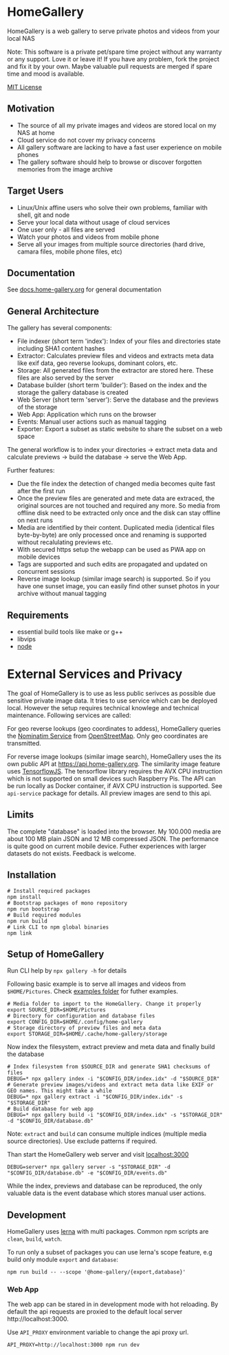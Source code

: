 # HomeGallery

HomeGallery is a web gallery to serve private photos and videos from your local NAS

Note: This software is a private pet/spare time project without any warranty or any
support. Love it or leave it! If you have any problem, fork the project and fix
it by your own. Maybe valuable pull requests are merged if spare time and mood
is available.

[MIT License](https://en.wikipedia.org/wiki/MIT_License)

## Motivation

* The source of all my private images and videos are stored local on my NAS at home
* Cloud service do not cover my privacy concerns
* All gallery software are lacking to have a fast user experience on mobile phones
* The gallery software should help to browse or discover forgotten memories from the image archive

## Target Users

* Linux/Unix affine users who solve their own problems, familiar with shell, git and node
* Serve your local data without usage of cloud services
* One user only - all files are served
* Watch your photos and videos from mobile phone
* Serve all your images from multiple source directories (hard drive, camara files, mobile phone files, etc)

## Documentation

See [docs.home-gallery.org](https://docs.home-gallery.org) for general documentation

## General Architecture

The gallery has several components:

* File indexer (short term 'index'): Index of your files and directories state including SHA1 content hashes
* Extractor: Calculates preview files and videos and extracts meta data like exif data, geo reverse lookups, dominant colors, etc.
* Storage: All generated files from the extractor are stored here. These files are also served by the server
* Database builder (short term 'builder'): Based on the index and the storage the gallery database is created
* Web Server (short term 'server'): Serve the database and the previews of the storage
* Web App: Application which runs on the browser
* Events: Manual user actions such as manual tagging
* Exporter: Export a subset as static website to share the subset on a web space

The general workflow is to index your directories -> extract meta data and calculate previews -> build the database -> serve the Web App.

Further features:

- Due the file index the detection of changed media becomes quite fast after the first run
- Once the preview files are generated and mete data are extraced, the original sources are not touched and required any more. So media from offline disk need to be extracted only once and the disk can stay offline on next runs
- Media are identified by their content. Duplicated media (identical files byte-by-byte) are only processed once and renaming is supported without recalulating previews etc.
- With secured https setup the webapp can be used as PWA app on mobile devices
- Tags are supported and such edits are propagated and updated on concurrent sessions
- Reverse image lookup (similar image search) is supported. So if you have one sunset image, you can easily find other sunset photos in your archive without manual tagging

## Requirements

* essential build tools like make or g++
* libvips
* [node](https://nodejs.org)

# External Services and Privacy

The goal of HomeGallery is to use as less public serivces as possible
due sensitive private image data. It tries to use service which can
be deployed local. However the setup requires technical knowlege and
technical maintenance. Following services are called:

For geo reverse lookups (geo coordinates to addess), HomeGallery
queries the [Nominatim Service](https://nominatim.openstreetmap.org/reverse)
from [OpenStreetMap](https://openstreetmap.org). Only geo coordinates
are transmitted.

For reverse image lookups (similar image search), HomeGallery uses the
its own public API at https://api.home-gallery.org. The similarity
image feature uses [TensorflowJS](https://www.tensorflow.org/js). The
tensorflow library requires the AVX CPU instruction which is not
supported on small devices such Raspberry Pis. The API can be run
locally as Docker container, if AVX CPU instruction is supported. See
`api-service` package for details. All preview images are send to this
api.

## Limits

The complete "database" is loaded into the browser. My 100.000 media are about 100 MB plain JSON and 12 MB compressed JSON. The performance is quite good on current mobile device. Futher experiences with larger datasets do not exists. Feedback is welcome.

## Installation

```
# Install required packages
npm install
# Bootstrap packages of mono repository
npm run bootstrap
# Build required modules
npm run build
# Link CLI to npm global binaries
npm link
```

## Setup of HomeGallery

Run CLI help by `npx gallery -h` for details

Following basic example is to serve all images and videos from `$HOME/Pictures`. Check [examples folder](examples/README.md) for futher examples.

```
# Media folder to import to the HomeGallery. Change it properly
export SOURCE_DIR=$HOME/Pictures
# Directory for configuration and database files
export CONFIG_DIR=$HOME/.config/home-gallery
# Storage directory of preview files and meta data
export STORAGE_DIR=$HOME/.cache/home-gallery/storage
```

Now index the filesystem, extract preview and meta data and finally build the database

```
# Index filesystem from $SOURCE_DIR and generate SHA1 checksums of files
DEBUG=* npx gallery index -i "$CONFIG_DIR/index.idx" -d "$SOURCE_DIR"
# Generate preview images/videos and extract meta data like EXIF or GEO names. This might take a while
DEBUG=* npx gallery extract -i "$CONFIG_DIR/index.idx" -s "$STORAGE_DIR"
# Build database for web app
DEBUG=* npx gallery build -i "$CONFIG_DIR/index.idx" -s "$STORAGE_DIR" -d "$CONFIG_DIR/database.db"
```

Note: `extract` and `build` can consume multiple indices (multiple media source directories). Use exclude patterns if required.

Than start the HomeGallery web server and visit [localhost:3000](http://localhost:3000)

```
DEBUG=server* npx gallery server -s "$STORAGE_DIR" -d "$CONFIG_DIR/database.db" -e "$CONFIG_DIR/events.db"
```

While the index, previews and database can be reproduced, the only valuable data is the event database which stores manual user actions.

## Development

HomeGallery uses [lerna](https://github.com/lerna/lerna) with multi
packages. Common npm scripts are `clean`, `build`, `watch`.

To run only a subset of packages you can use lerna's
scope feature, e.g build only module `export` and `database`:

```
npm run build -- --scope '@home-gallery/{export,database}'
```

### Web App

The web app can be stared in in development mode with hot reloading.
By default the api requests are proxied to the default local server
http://localhost:3000.

Use `API_PROXY` environment variable to change the api proxy url.

```
API_PROXY=http://localhost:3000 npm run dev
```

